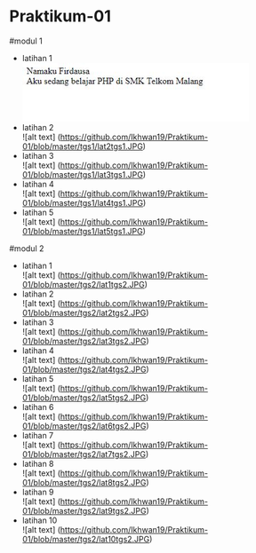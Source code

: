 # Praktikum-01
#modul 1
* latihan 1 <br>
![alt_text](https://github.com/Ikhwan19/Praktikum-01/blob/master/tgs1/lat1tgs1.JPG)
* latihan 2 <br>
![alt text] (https://github.com/Ikhwan19/Praktikum-01/blob/master/tgs1/lat2tgs1.JPG)
* latihan 3<br>
![alt text] (https://github.com/Ikhwan19/Praktikum-01/blob/master/tgs1/lat3tgs1.JPG)
* latihan 4<br>
![alt text] (https://github.com/Ikhwan19/Praktikum-01/blob/master/tgs1/lat4tgs1.JPG)
* latihan 5<br>
![alt text] (https://github.com/Ikhwan19/Praktikum-01/blob/master/tgs1/lat5tgs1.JPG)

#modul 2
* latihan 1<br>
![alt text] (https://github.com/Ikhwan19/Praktikum-01/blob/master/tgs2/lat1tgs2.JPG)
* latihan 2<br>
![alt text] (https://github.com/Ikhwan19/Praktikum-01/blob/master/tgs2/lat2tgs2.JPG)
* latihan 3<br>
![alt text] (https://github.com/Ikhwan19/Praktikum-01/blob/master/tgs2/lat3tgs2.JPG)
* latihan 4<br>
![alt text] (https://github.com/Ikhwan19/Praktikum-01/blob/master/tgs2/lat4tgs2.JPG)
* latihan 5<br>
![alt text] (https://github.com/Ikhwan19/Praktikum-01/blob/master/tgs2/lat5tgs2.JPG)
* latihan 6<br>
![alt text] (https://github.com/Ikhwan19/Praktikum-01/blob/master/tgs2/lat6tgs2.JPG)
* latihan 7<br>
![alt text] (https://github.com/Ikhwan19/Praktikum-01/blob/master/tgs2/lat7tgs2.JPG)
* latihan 8<br>
![alt text] (https://github.com/Ikhwan19/Praktikum-01/blob/master/tgs2/lat8tgs2.JPG)
* latihan 9<br>
![alt text] (https://github.com/Ikhwan19/Praktikum-01/blob/master/tgs2/lat9tgs2.JPG)
* latihan 10<br>
![alt text] (https://github.com/Ikhwan19/Praktikum-01/blob/master/tgs2/lat10tgs2.JPG)
